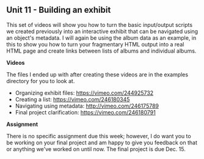 ## Unit 11 - Building an exhibit

This set of videos will show you how to turn the basic input/output scripts we created previously into an interactive exhibit that can be navigated using an object's metadata. I will again be using the album data as an example, in this to show you how to turn your fragmentary HTML output into a real HTML page and create links between lists of albums and individual albums.

**Videos**

The files I ended up with after creating these videos are in the examples directory for you to look at.

- Organizing exhibit files: <https://vimeo.com/244925732>
- Creating a list: <https://vimeo.com/246180345>
- Navigating using metadata: <http://vimeo.com/246175789>
- Final project clarification: <https://vimeo.com/246180791>

**Assignment**

There is no specific assignment due this week; however, I do want you to be working on your final project and am happy to give you feedback on that or anything we've worked on until now. The final project is due Dec. 15.
